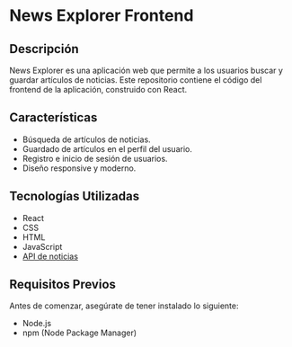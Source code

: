 # News Explorer Frontend

## Descripción

News Explorer es una aplicación web que permite a los usuarios buscar y guardar artículos de noticias. Este repositorio contiene el código del frontend de la aplicación, construido con React.

## Características

- Búsqueda de artículos de noticias.
- Guardado de artículos en el perfil del usuario.
- Registro e inicio de sesión de usuarios.
- Diseño responsive y moderno.

## Tecnologías Utilizadas

- React
- CSS
- HTML
- JavaScript
- [API de noticias](https://newsapi.org/)

## Requisitos Previos

Antes de comenzar, asegúrate de tener instalado lo siguiente:

- Node.js
- npm (Node Package Manager)